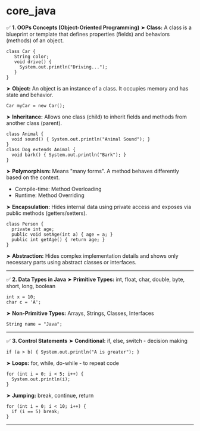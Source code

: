 # core_java

✅ **1. OOPs Concepts (Object-Oriented Programming)**
➤ **Class:**
A class is a blueprint or template that defines properties (fields) and behaviors (methods) of an object.
```ssh
class Car {
   String color;
   void drive() {
     System.out.println("Driving...");
   }
}
```

➤ **Object:**
An object is an instance of a class. It occupies memory and has state and behavior.
```ssh
Car myCar = new Car();
```

➤ **Inheritance:**
Allows one class (child) to inherit fields and methods from another class (parent).
```ssh
class Animal {
  void sound() { System.out.println("Animal Sound"); }
}
class Dog extends Animal {
  void bark() { System.out.println("Bark"); }
}
```

➤ **Polymorphism:**
Means "many forms". A method behaves differently based on the context.
 - Compile-time: Method Overloading
 - Runtime: Method Overriding

➤ **Encapsulation:**
Hides internal data using private access and exposes via public methods (getters/setters).
```ssh
class Person {
  private int age;
  public void setAge(int a) { age = a; }
  public int getAge() { return age; }
}
```

➤ **Abstraction:**
Hides complex implementation details and shows only necessary parts using abstract classes or interfaces.

<hr>

✅ **2. Data Types in Java**
➤ **Primitive Types:**
int, float, char, double, byte, short, long, boolean
```ssh
int x = 10;
char c = 'A';
```

➤ **Non-Primitive Types:**
Arrays, Strings, Classes, Interfaces
```ssh
String name = "Java";
```

<hr>

✅ **3. Control Statements**
➤ **Conditional:**
if, else, switch - decision making
```ssh
if (a > b) { System.out.println("A is greater"); }
```

➤ **Loops:**
for, while, do-while - to repeat code
```ssh
for (int i = 0; i < 5; i++) {
  System.out.println(i);
}
```

➤ **Jumping:**
break, continue, return
```ssh
for (int i = 0; i < 10; i++) {
  if (i == 5) break;
}
```

<hr>



